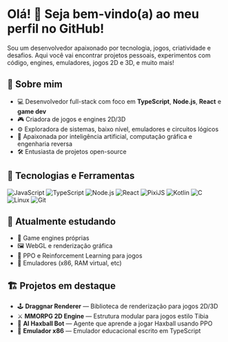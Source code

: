 # Olá! 👋 Seja bem-vindo(a) ao meu perfil no GitHub!

Sou um desenvolvedor apaixonado por tecnologia, jogos, criatividade e desafios. Aqui você vai encontrar projetos pessoais, experimentos com código, engines, emuladores, jogos 2D e 3D, e muito mais!

## 🚀 Sobre mim

- 💻 Desenvolvedor full-stack com foco em **TypeScript**, **Node.js**, **React** e **game dev**
- 🎮 Criadora de jogos e engines 2D/3D
- ⚙️ Exploradora de sistemas, baixo nível, emuladores e circuitos lógicos
- 🧠 Apaixonada por inteligência artificial, computação gráfica e engenharia reversa
- 🛠️ Entusiasta de projetos open-source

## 🧰 Tecnologias e Ferramentas

![JavaScript](https://img.shields.io/badge/-JavaScript-black?style=flat-square&logo=javascript)
![TypeScript](https://img.shields.io/badge/-TypeScript-007acc?style=flat-square&logo=typescript)
![Node.js](https://img.shields.io/badge/-Node.js-339933?style=flat-square&logo=node.js)
![React](https://img.shields.io/badge/-React-61dafb?style=flat-square&logo=react)
![PixiJS](https://img.shields.io/badge/-PixiJS-e94e77?style=flat-square&logo=pixijs)
![Kotlin](https://img.shields.io/badge/-Kotlin-0095D5?style=flat-square&logo=kotlin&logoColor=white)
![C](https://img.shields.io/badge/-C-555555?style=flat-square&logo=c)
![Linux](https://img.shields.io/badge/-Linux-black?style=flat-square&logo=linux)
![Git](https://img.shields.io/badge/-Git-F05032?style=flat-square&logo=git)

## 🌱 Atualmente estudando

- 🧩 Game engines próprias
- 🖼️ WebGL e renderização gráfica
- 🤖 PPO e Reinforcement Learning para jogos
- 💾 Emuladores (x86, RAM virtual, etc)

## 🏗️ Projetos em destaque

- 🕹️ **Draggnar Renderer** — Biblioteca de renderização para jogos 2D/3D
- ⚔️ **MMORPG 2D Engine** — Estrutura modular para jogos estilo Tibia
- 🧠 **AI Haxball Bot** — Agente que aprende a jogar Haxball usando PPO
- 💾 **Emulador x86** — Emulador educacional escrito em TypeScript

